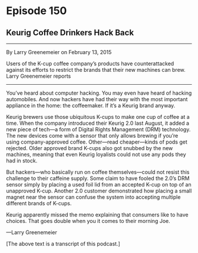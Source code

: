 # Episode 150

## Keurig Coffee Drinkers Hack Back

---

By Larry Greenemeier on February 13, 2015

Users of the K-cup coffee company’s products have counterattacked against its efforts to restrict the brands that their new machines can brew. Larry Greenemeier reports

---

You’ve heard about computer hacking. You may even have heard of hacking automobiles. And now hackers have had their way with the most important appliance in the home: the coffeemaker. If it’s a Keurig brand anyway.

Keurig brewers use those ubiquitous K-cups to make one cup of coffee at a time. When the company introduced their Keurig 2.0 last August, it added a new piece of tech—a form of Digital Rights Management (DRM) technology. The new devices come with a sensor that only allows brewing if you’re using company-approved coffee. Other—read cheaper—kinds of pods get rejected. Older approved brand K-cups also got snubbed by the new machines, meaning that even Keurig loyalists could not use any pods they had in stock.

But hackers—who basically run on coffee themselves—could not resist this challenge to their caffeine supply. Some claim to have fooled the 2.0’s DRM sensor simply by placing a used foil lid from an accepted K-cup on top of an unapproved K-cup. Another 2.0 customer demonstrated how placing a small magnet near the sensor can confuse the system into accepting multiple different brands of K-cups.

Keurig apparently missed the memo explaining that consumers like to have choices. That goes double when you it comes to their morning Joe.

—Larry Greenemeier

[The above text is a transcript of this podcast.]

